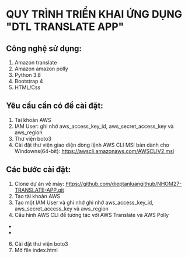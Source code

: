 # QUY TRÌNH TRIỂN KHAI ỨNG DỤNG "DTL TRANSLATE APP"
## Công nghệ sử dụng:
1. Amazon translate
2. Amazon amazon polly
3. Python 3.8
4. Bootstrap 4
5. HTML/Css
## Yêu cầu cần có để cài đặt:
1. Tài khoản AWS
2. IAM User: ghi nhớ aws_access_key_id, aws_secret_access_key và aws_region
3. Thư viện boto3
4. Cài đặt thư viện giao diện dòng lệnh AWS CLI MSI bản dành cho Windowns(64-bit): https://awscli.amazonaws.com/AWSCLIV2.msi
## Các bước cài đặt:
1. Clone dự án về máy: https://github.com/dieptanluangithub/NHOM27-TRANSLATE-APP.git
2. Tạo tài khoản AWS
3. Tạo một IAM User và ghi nhớ ghi nhớ aws_access_key_id, aws_secret_access_key và aws_region
4. Cấu hình AWS CLI để tương tác với AWS Translate và AWS Polly
  * 
  *
6. Cài đặt thư viện boto3
7. Mở file index.html
